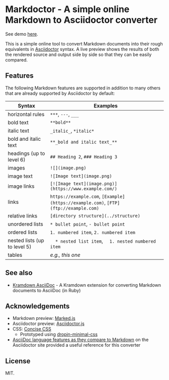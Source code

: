 # Markdoctor - A simple online Markdown to Asciidoctor converter

See demo [here](https://dohliam.github.io/md-to-adoc).

This is a simple online tool to convert Markdown documents into their rough equivalents in [Asciidoctor](https://asciidoctor.org/) syntax. A live preview shows the results of both the rendered source and output side by side so that they can be easily compared.

## Features

The following Markdown features are supported in addition to many others that are already supported by Asciidoctor by default:

Syntax | Examples
------ | --------
horizontal rules | `***`, `---`, `___`
bold text | `**bold**`
italic text | `_italic_`, `*italic*`
bold and italic text | `**_bold and italic text_**`
headings (up to level 6) | `## Heading 2`, `### Heading 3`
images | `![](image.png)`
image text | `![Image text](image.png)`
image links | `[![Image text](image.png)](https://www.example.com/)`
links | `https://example.com`, `[Example](https://example.com)`, `[FTP](ftp://example.com)`
relative links | `[directory structure](../structure)`
unordered lists | `* bullet point`, `- bullet point`
ordered lists | `1. numbered item`, `2. numbered item`
nested lists (up to level 5) | `  * nested list item`, `  1. nested numbered item`
tables | _e.g., this one_

## See also

* [Kramdown AsciiDoc](https://github.com/asciidoctor/kramdown-asciidoc) - A Kramdown extension for converting Markdown documents to AsciiDoc (in Ruby)

## Acknowledgements

* Markdown preview: [Marked.js](https://github.com/markedjs/marked)
* Asciidoctor preview: [Asciidoctor.js](https://github.com/asciidoctor/asciidoctor.js)
* CSS: [Concise CSS](https://github.com/ConciseCSS/concise.css)
  * Prototyped using [dropin-minimal-css](https://github.com/dohliam/dropin-minimal-css)
* [AsciiDoc language features as they compare to Markdown](https://asciidoctor.org/docs/user-manual/#compared-to-markdown) on the Asciidoctor site provided a useful reference for this converter

## License

MIT.
